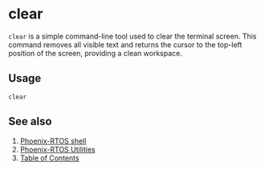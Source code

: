 # clear

`clear` is a simple command-line tool used to clear the terminal screen. This command removes all visible text and
returns the cursor to the top-left position of the screen, providing a clean workspace.

## Usage

```console
clear
```

## See also

1. [Phoenix-RTOS shell](../psh.md)
2. [Phoenix-RTOS Utilities](../../utils.md)
3. [Table of Contents](../../../README.md)

